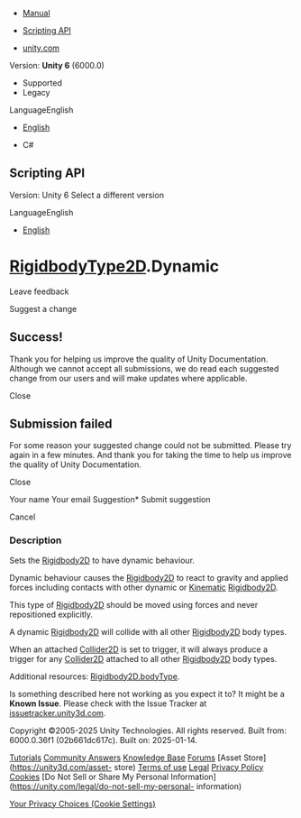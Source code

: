 [ ]()

  * [Manual](../Manual/index.html)
  * [Scripting API](../ScriptReference/index.html)

  * [unity.com](https://unity.com/)

Version: **Unity 6** (6000.0)

  * Supported
  * Legacy

LanguageEnglish

  * [English]()

  * C#

[ ](https://docs.unity3d.com)

## Scripting API

Version: Unity 6 Select a different version

LanguageEnglish

  * [English]()

#  [RigidbodyType2D](RigidbodyType2D.html).Dynamic

Leave feedback

Suggest a change

## Success!

Thank you for helping us improve the quality of Unity Documentation. Although
we cannot accept all submissions, we do read each suggested change from our
users and will make updates where applicable.

Close

## Submission failed

For some reason your suggested change could not be submitted. Please <a>try
again</a> in a few minutes. And thank you for taking the time to help us
improve the quality of Unity Documentation.

Close

Your name Your email Suggestion* Submit suggestion

Cancel

[ ]()

### Description

Sets the [Rigidbody2D](Rigidbody2D.html) to have dynamic behaviour.

Dynamic behaviour causes the [Rigidbody2D](Rigidbody2D.html) to react to
gravity and applied forces including contacts with other dynamic or
[Kinematic](RigidbodyType2D.Kinematic.html) [Rigidbody2D](Rigidbody2D.html).  
  
This type of [Rigidbody2D](Rigidbody2D.html) should be moved using forces and
never repositioned explicitly.  
  
A dynamic [Rigidbody2D](Rigidbody2D.html) will collide with all other
[Rigidbody2D](Rigidbody2D.html) body types.  
  
When an attached [Collider2D](Collider2D.html) is set to trigger, it will
always produce a trigger for any [Collider2D](Collider2D.html) attached to all
other [Rigidbody2D](Rigidbody2D.html) body types.  
  
Additional resources: [Rigidbody2D.bodyType](Rigidbody2D-bodyType.html).

Is something described here not working as you expect it to? It might be a
**Known Issue**. Please check with the Issue Tracker at
[issuetracker.unity3d.com](https://issuetracker.unity3d.com).

Copyright ©2005-2025 Unity Technologies. All rights reserved. Built from:
6000.0.36f1 (02b661dc617c). Built on: 2025-01-14.

[Tutorials](https://unity3d.com/learn) [Community
Answers](https://answers.unity3d.com) [Knowledge
Base](https://support.unity3d.com/hc/en-us)
[Forums](https://forum.unity3d.com) [Asset Store](https://unity3d.com/asset-
store) [Terms of use](https://docs.unity3d.com/Manual/TermsOfUse.html)
[Legal](https://unity.com/legal) [Privacy
Policy](https://unity.com/legal/privacy-policy)
[Cookies](https://unity.com/legal/cookie-policy) [Do Not Sell or Share My
Personal Information](https://unity.com/legal/do-not-sell-my-personal-
information)

[Your Privacy Choices (Cookie Settings)](javascript:void\(0\);)

